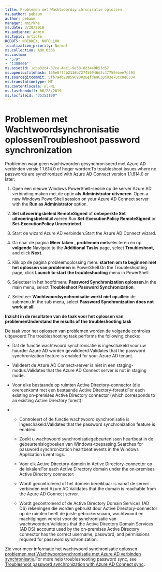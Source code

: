 ```yaml
---
title: Problemen met Wachtwoordsynchronisatie oplossen
ms.author: pebaum
author: pebaum
manager: mnirkhe
ms.date: 3/20/2018
ms.audience: Admin
ms.topic: article
ROBOTS: NOINDEX, NOFOLLOW
localization_priority: Normal
ms.collection: Adm_O365
ms.custom:
- "579"
- "1300006"
ms.assetid: 1cba32c4-37ce-4ec1-9e58-8d3440b53d57
ms.openlocfilehash: 165e0ff4b2136b727450946d2c47756ebee7d393
ms.sourcegitcommit: 5fb7a4b28859690020efdea630d03e70cc0e6334
ms.translationtype: MT
ms.contentlocale: nl-NL
ms.lasthandoff: 06/28/2019
ms.locfileid: "35353100"
---
```

# <a name="troubleshoot-password-synchronization"></a><span data-ttu-id="101e3-102">Problemen met Wachtwoordsynchronisatie oplossen</span><span class="sxs-lookup"><span data-stu-id="101e3-102">Troubleshoot password synchronization</span></span>

<span data-ttu-id="101e3-103">Problemen waar geen wachtwoorden gesynchroniseerd met Azure AD verbinden versie 1.1.614.0 of hoger worden:</span><span class="sxs-lookup"><span data-stu-id="101e3-103">To troubleshoot issues where no passwords are synchronized with Azure AD Connect version 1.1.614.0 or later:</span></span>
  
1. <span data-ttu-id="101e3-104">Open een nieuwe Windows PowerShell-sessie op de server Azure AD verbinding maken met de optie **als Administrator uitvoeren** .</span><span class="sxs-lookup"><span data-stu-id="101e3-104">Open a new Windows PowerShell session on your Azure AD Connect server with the **Run as Administrator** option.</span></span>

2. <span data-ttu-id="101e3-105">**Set uitvoeringsbeleid RemoteSigned** of **onbeperkte Set uitvoeringsbeleid**uitvoeren.</span><span class="sxs-lookup"><span data-stu-id="101e3-105">Run **Set-ExecutionPolicy RemoteSigned** or **Set-ExecutionPolicy Unrestricted**.</span></span>

3. <span data-ttu-id="101e3-106">Start de wizard Azure AD verbinden.</span><span class="sxs-lookup"><span data-stu-id="101e3-106">Start the Azure AD Connect wizard.</span></span>

4. <span data-ttu-id="101e3-107">Ga naar de pagina **Meer taken** , **problemen met**selecteren en op **volgende**.</span><span class="sxs-lookup"><span data-stu-id="101e3-107">Navigate to the **Additional Tasks** page, select **Troubleshoot**, and click **Next**.</span></span>

5. <span data-ttu-id="101e3-108">Klik op de pagina probleemoplossing menu **starten om te beginnen met het oplossen van problemen** in PowerShell.</span><span class="sxs-lookup"><span data-stu-id="101e3-108">On the Troubleshooting page, click **Launch to start the troubleshooting** menu in PowerShell.</span></span>

6. <span data-ttu-id="101e3-109">Selecteer in het hoofdmenu **Password Synchronization oplossen**.</span><span class="sxs-lookup"><span data-stu-id="101e3-109">In the main menu, select **Troubleshoot Password Synchronization**.</span></span>

7. <span data-ttu-id="101e3-110">Selecteer **Wachtwoordsynchronisatie werkt niet op alle**in de submenu.</span><span class="sxs-lookup"><span data-stu-id="101e3-110">In the sub menu, select **Password Synchronization does not work at all**.</span></span>

<span data-ttu-id="101e3-111">**Inzicht in de resultaten van de taak voor het oplossen van problemen**</span><span class="sxs-lookup"><span data-stu-id="101e3-111">**Understand the results of the troubleshooting task**</span></span>
  
<span data-ttu-id="101e3-112">De taak voor het oplossen van problemen worden de volgende controles uitgevoerd:</span><span class="sxs-lookup"><span data-stu-id="101e3-112">The troubleshooting task performs the following checks:</span></span>
  
- <span data-ttu-id="101e3-113">Dat de functie wachtwoord synchronisatie is ingeschakeld voor uw huurder Azure AD worden gevalideerd.</span><span class="sxs-lookup"><span data-stu-id="101e3-113">Validates that the password synchronization feature is enabled for your Azure AD tenant.</span></span>

- <span data-ttu-id="101e3-114">Valideert de Azure AD Connect-server is niet in een staging-modus.</span><span class="sxs-lookup"><span data-stu-id="101e3-114">Validates that the Azure AD Connect server is not in staging mode.</span></span>

- <span data-ttu-id="101e3-115">Voor elke bestaande op ruimten Active Directory-connector (die overeenkomt met een bestaande Active Directory-forest):</span><span class="sxs-lookup"><span data-stu-id="101e3-115">For each existing on-premises Active Directory connector (which corresponds to an existing Active Directory forest):</span></span>

- 
  - <span data-ttu-id="101e3-116">Controleert of de functie wachtwoord synchronisatie is ingeschakeld.</span><span class="sxs-lookup"><span data-stu-id="101e3-116">Validates that the password synchronization feature is enabled.</span></span>

  - <span data-ttu-id="101e3-117">Zoekt u wachtwoord synchronisatiegebeurtenissen heartbeat in de gebeurtenislogboeken van Windows-toepassing.</span><span class="sxs-lookup"><span data-stu-id="101e3-117">Searches for password synchronization heartbeat events in the Windows Application Event logs.</span></span>

  - <span data-ttu-id="101e3-118">Voor elk Active Directory-domein in Active Directory-connector op de lokalen:</span><span class="sxs-lookup"><span data-stu-id="101e3-118">For each Active Directory domain under the on-premises Active Directory connector:</span></span>

  - <span data-ttu-id="101e3-119">Wordt gecontroleerd of het domein bereikbaar is vanaf de server verbinden met Azure AD.</span><span class="sxs-lookup"><span data-stu-id="101e3-119">Validates that the domain is reachable from the Azure AD Connect server.</span></span>

  - <span data-ttu-id="101e3-120">Wordt gecontroleerd of de Active Directory Domain Services (AD DS) rekeningen die worden gebruikt door Active Directory-connector op de ruimten heeft de juiste gebruikersnaam, wachtwoord en machtigingen vereist voor de synchronisatie van wachtwoorden.</span><span class="sxs-lookup"><span data-stu-id="101e3-120">Validates that the Active Directory Domain Services (AD DS) accounts used by the on-premises Active Directory connector has the correct username, password, and permissions required for password synchronization.</span></span>

<span data-ttu-id="101e3-121">Zie voor meer informatie het wachtwoord synchronisatie oplossen [problemen met Wachtwoordsynchronisatie met Azure AD verbinden synchronisatie](https://docs.microsoft.com/azure/active-directory/connect/active-directory-aadconnectsync-troubleshoot-password-synchronization).</span><span class="sxs-lookup"><span data-stu-id="101e3-121">For more help troubleshooting password sync, see [Troubleshoot password synchronization with Azure AD Connect sync](https://docs.microsoft.com/azure/active-directory/connect/active-directory-aadconnectsync-troubleshoot-password-synchronization).</span></span>
  
